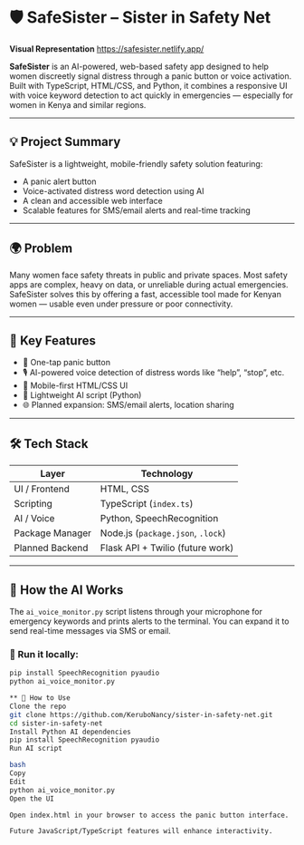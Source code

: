 # 🛡️ SafeSister – Sister in Safety Net

**Visual Representation** https://safesister.netlify.app/

**SafeSister** is an AI-powered, web-based safety app designed to help women discreetly signal distress through a panic button or voice activation. Built with TypeScript, HTML/CSS, and Python, it combines a responsive UI with voice keyword detection to act quickly in emergencies — especially for women in Kenya and similar regions.

---

## 💡 Project Summary

SafeSister is a lightweight, mobile-friendly safety solution featuring:
- A panic alert button
- Voice-activated distress word detection using AI
- A clean and accessible web interface
- Scalable features for SMS/email alerts and real-time tracking

---

## 🌍 Problem

Many women face safety threats in public and private spaces. Most safety apps are complex, heavy on data, or unreliable during actual emergencies. SafeSister solves this by offering a fast, accessible tool made for Kenyan women — usable even under pressure or poor connectivity.

---

## 🔐 Key Features

- 🚨 One-tap panic button
- 🎙️ AI-powered voice detection of distress words like “help”, “stop”, etc.
- 📱 Mobile-first HTML/CSS UI
- 🧠 Lightweight AI script (Python)
- 🌐 Planned expansion: SMS/email alerts, location sharing

---

## 🛠️ Tech Stack

| Layer           | Technology                        |
|------------------|------------------------------------|
| UI / Frontend    | HTML, CSS                         |
| Scripting        | TypeScript (`index.ts`)           |
| AI / Voice       | Python, SpeechRecognition         |
| Package Manager  | Node.js (`package.json`, `.lock`) |
| Planned Backend  | Flask API + Twilio (future work)  |

---

## 🧠 How the AI Works

The `ai_voice_monitor.py` script listens through your microphone for emergency keywords and prints alerts to the terminal. You can expand it to send real-time messages via SMS or email.

### 🔄 Run it locally:
```bash
pip install SpeechRecognition pyaudio
python ai_voice_monitor.py

** 🚀 How to Use
Clone the repo
git clone https://github.com/KeruboNancy/sister-in-safety-net.git
cd sister-in-safety-net
Install Python AI dependencies
pip install SpeechRecognition pyaudio
Run AI script

bash
Copy
Edit
python ai_voice_monitor.py
Open the UI

Open index.html in your browser to access the panic button interface.

Future JavaScript/TypeScript features will enhance interactivity.
